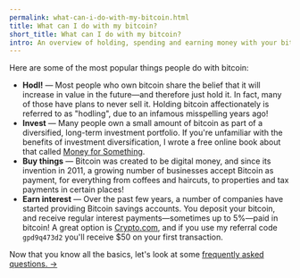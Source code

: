 ```yaml
---
permalink: what-can-i-do-with-my-bitcoin.html
title: What can I do with my bitcoin?
short_title: What can I do with my bitcoin?
intro: An overview of holding, spending and earning money with your bitcoin.
---
```


Here are some of the most popular things people do with bitcoin:

- **Hodl!** — Most people who own bitcoin share the belief that it will increase in value in the future—and therefore just hold it. In fact, many of those have plans to never sell it. Holding bitcoin affectionately is referred to as "hodling", due to an infamous misspelling years ago!
- **Invest** — Many people own a small amount of bitcoin as part of a diversified, long-term investment portfolio. If you're unfamiliar with the benefits of investment diversification, I wrote a free online book about that called [Money for Something](https://moneyforsomething.org).
- **Buy things** — Bitcoin was created to be digital money, and since its invention in 2011, a growing number of businesses accept Bitcoin as payment, for everything from coffees and haircuts, to properties and tax payments in certain places!
- **Earn interest** — Over the past few years, a number of companies have started providing Bitcoin savings accounts. You deposit your bitcoin, and receive regular interest payments—sometimes up to 5%—paid in bitcoin! A great option is [Crypto.com](https://crypto.com/), and if you use my referral code `gpd9q473d2` you'll receive $50 on your first transaction.

Now that you know all the basics, let's look at some [frequently asked questions. →](/bitcoin-faqs.html)